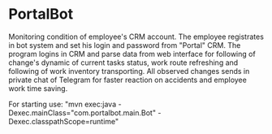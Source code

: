 # PortalBot
Monitoring condition of employee's CRM account. The employee
registrates in bot system and set his login and password from "Portal" CRM.
The program logins in CRM and parse data from web interface for following
of change's dynamic of current tasks status, work route refreshing and
following of work inventory transporting. All observed changes sends in
private chat of Telegram for faster reaction on accidents and employee
work time saving. 

For starting use: "mvn exec:java -Dexec.mainClass="com.portalbot.main.Bot" -Dexec.classpathScope=runtime"
